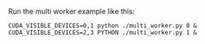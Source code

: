 Run the multi worker example like this:

```
CUDA_VISIBLE_DEVICES=0,1 python ./multi_worker.py 0 &
CUDA_VISIBLE_DEVICES=2,3 PYTHON ./multi_worker.py 1 &
```
